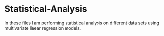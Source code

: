 # Statistical-Analysis

In these files I am performing statistical analysis on different data sets using multivariate linear regression models. 
